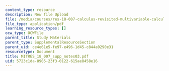 ```yaml
---
content_type: resource
description: New file Upload
file: /media/courses/res-18-007-calculus-revisited-multivariable-calculus-fall-2011/5723c1da890523f30122615ae8458e16_MITRES_18_007_supp_notes03.pdf
file_type: application/pdf
learning_resource_types: []
ocw_type: OCWFile
parent_title: Study Materials
parent_type: SupplementalResourceSection
parent_uid: ce4e61e5-fe97-e496-1d45-c844a0290e31
resourcetype: Document
title: MITRES_18_007_supp_notes03.pdf
uid: 5723c1da-8905-23f3-0122-615ae8458e16
---
```

